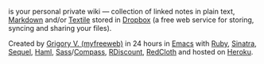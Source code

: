 is your personal private wiki &mdash; collection of linked notes in plain text, [Markdown](http://daringfireball.net/projects/markdown/syntax) and/or [Textile](http://textism.com/tools/textile/) stored in [Dropbox](http://db.tt/EnvkDxc) (a free web service for storing, syncing and sharing your files).

Created by [Grigory V. (myfreeweb)](http://myfreeweb.ru) in 24 hours in [Emacs](http://gnu.org/software/emacs) with [Ruby](http://ruby-lang.org), [Sinatra](http://sinatrarb.com), [Sequel](http://sequel.rubyforge.org), [Haml](http://haml-lang.com), [Sass](http://sass-lang.com)/[Compass](http://compass-style.org), [RDiscount](https://github.com/rtomayko/rdiscount), [RedCloth](http://redcloth.org) and hosted on [Heroku](http://heroku.com).
